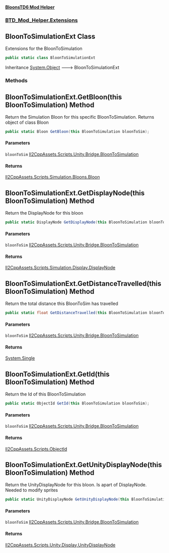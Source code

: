 #### [BloonsTD6 Mod Helper](README.md 'README')
### [BTD_Mod_Helper.Extensions](README.md#BTD_Mod_Helper.Extensions 'BTD_Mod_Helper.Extensions')

## BloonToSimulationExt Class

Extensions for the BloonToSimulation

```csharp
public static class BloonToSimulationExt
```

Inheritance [System.Object](https://docs.microsoft.com/en-us/dotnet/api/System.Object 'System.Object') &#129106; BloonToSimulationExt
### Methods

<a name='BTD_Mod_Helper.Extensions.BloonToSimulationExt.GetBloon(thisBloonToSimulation)'></a>

## BloonToSimulationExt.GetBloon(this BloonToSimulation) Method

Return the Simulation Bloon for this specific BloonToSimulation. Returns object of class Bloon

```csharp
public static Bloon GetBloon(this BloonToSimulation bloonToSim);
```
#### Parameters

<a name='BTD_Mod_Helper.Extensions.BloonToSimulationExt.GetBloon(thisBloonToSimulation).bloonToSim'></a>

`bloonToSim` [Il2CppAssets.Scripts.Unity.Bridge.BloonToSimulation](https://docs.microsoft.com/en-us/dotnet/api/Il2CppAssets.Scripts.Unity.Bridge.BloonToSimulation 'Il2CppAssets.Scripts.Unity.Bridge.BloonToSimulation')

#### Returns
[Il2CppAssets.Scripts.Simulation.Bloons.Bloon](https://docs.microsoft.com/en-us/dotnet/api/Il2CppAssets.Scripts.Simulation.Bloons.Bloon 'Il2CppAssets.Scripts.Simulation.Bloons.Bloon')

<a name='BTD_Mod_Helper.Extensions.BloonToSimulationExt.GetDisplayNode(thisBloonToSimulation)'></a>

## BloonToSimulationExt.GetDisplayNode(this BloonToSimulation) Method

Return the DisplayNode for this bloon

```csharp
public static DisplayNode GetDisplayNode(this BloonToSimulation bloonToSim);
```
#### Parameters

<a name='BTD_Mod_Helper.Extensions.BloonToSimulationExt.GetDisplayNode(thisBloonToSimulation).bloonToSim'></a>

`bloonToSim` [Il2CppAssets.Scripts.Unity.Bridge.BloonToSimulation](https://docs.microsoft.com/en-us/dotnet/api/Il2CppAssets.Scripts.Unity.Bridge.BloonToSimulation 'Il2CppAssets.Scripts.Unity.Bridge.BloonToSimulation')

#### Returns
[Il2CppAssets.Scripts.Simulation.Display.DisplayNode](https://docs.microsoft.com/en-us/dotnet/api/Il2CppAssets.Scripts.Simulation.Display.DisplayNode 'Il2CppAssets.Scripts.Simulation.Display.DisplayNode')

<a name='BTD_Mod_Helper.Extensions.BloonToSimulationExt.GetDistanceTravelled(thisBloonToSimulation)'></a>

## BloonToSimulationExt.GetDistanceTravelled(this BloonToSimulation) Method

Return the total distance this BloonToSim has travelled

```csharp
public static float GetDistanceTravelled(this BloonToSimulation bloonToSim);
```
#### Parameters

<a name='BTD_Mod_Helper.Extensions.BloonToSimulationExt.GetDistanceTravelled(thisBloonToSimulation).bloonToSim'></a>

`bloonToSim` [Il2CppAssets.Scripts.Unity.Bridge.BloonToSimulation](https://docs.microsoft.com/en-us/dotnet/api/Il2CppAssets.Scripts.Unity.Bridge.BloonToSimulation 'Il2CppAssets.Scripts.Unity.Bridge.BloonToSimulation')

#### Returns
[System.Single](https://docs.microsoft.com/en-us/dotnet/api/System.Single 'System.Single')

<a name='BTD_Mod_Helper.Extensions.BloonToSimulationExt.GetId(thisBloonToSimulation)'></a>

## BloonToSimulationExt.GetId(this BloonToSimulation) Method

Return the Id of this BloonToSimulation

```csharp
public static ObjectId GetId(this BloonToSimulation bloonToSim);
```
#### Parameters

<a name='BTD_Mod_Helper.Extensions.BloonToSimulationExt.GetId(thisBloonToSimulation).bloonToSim'></a>

`bloonToSim` [Il2CppAssets.Scripts.Unity.Bridge.BloonToSimulation](https://docs.microsoft.com/en-us/dotnet/api/Il2CppAssets.Scripts.Unity.Bridge.BloonToSimulation 'Il2CppAssets.Scripts.Unity.Bridge.BloonToSimulation')

#### Returns
[Il2CppAssets.Scripts.ObjectId](https://docs.microsoft.com/en-us/dotnet/api/Il2CppAssets.Scripts.ObjectId 'Il2CppAssets.Scripts.ObjectId')

<a name='BTD_Mod_Helper.Extensions.BloonToSimulationExt.GetUnityDisplayNode(thisBloonToSimulation)'></a>

## BloonToSimulationExt.GetUnityDisplayNode(this BloonToSimulation) Method

Return the UnityDisplayNode for this bloon. Is apart of DisplayNode. Needed to modify sprites

```csharp
public static UnityDisplayNode GetUnityDisplayNode(this BloonToSimulation bloonToSim);
```
#### Parameters

<a name='BTD_Mod_Helper.Extensions.BloonToSimulationExt.GetUnityDisplayNode(thisBloonToSimulation).bloonToSim'></a>

`bloonToSim` [Il2CppAssets.Scripts.Unity.Bridge.BloonToSimulation](https://docs.microsoft.com/en-us/dotnet/api/Il2CppAssets.Scripts.Unity.Bridge.BloonToSimulation 'Il2CppAssets.Scripts.Unity.Bridge.BloonToSimulation')

#### Returns
[Il2CppAssets.Scripts.Unity.Display.UnityDisplayNode](https://docs.microsoft.com/en-us/dotnet/api/Il2CppAssets.Scripts.Unity.Display.UnityDisplayNode 'Il2CppAssets.Scripts.Unity.Display.UnityDisplayNode')